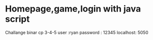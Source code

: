 # Homepage,game,login with java script
Challange binar cp 3-4-5
user :ryan
password : 12345
localhost: 5050

